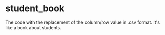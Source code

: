# student_book
The code with the replacement of the column/row value in .csv format. It's like a book about students.
